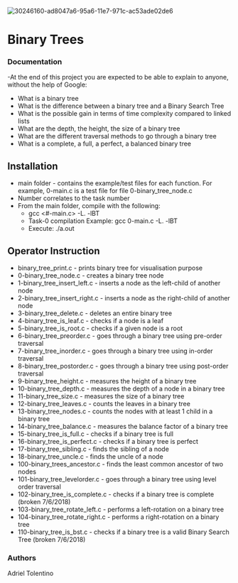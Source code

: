 ![30246160-ad8047a6-95a6-11e7-971c-ac53ade02de6](https://user-images.githubusercontent.com/33245729/42404727-90c73c38-8140-11e8-8db5-7e9f9d91525c.jpg)

# Binary Trees

### Documentation
-At the end of this project you are expected to be able to explain to anyone, without the help of Google:
- What is a binary tree
- What is the difference between a binary tree and a Binary Search Tree
- What is the possible gain in terms of time complexity compared to linked lists
- What are the depth, the height, the size of a binary tree
- What are the different traversal methods to go through a binary tree
- What is a complete, a full, a perfect, a balanced binary tree

## Installation
- main folder - contains the example/test files for each function. For example, 0-main.c is a test file for file 0-binary_tree_node.c
- Number correlates to the task number
- From the main folder, compile with the following:
  - gcc <#-main.c> -L. -lBT
  - Task-0 compilation Example: gcc 0-main.c -L. -lBT 
  - Execute: ./a.out

## Operator Instruction
- binary_tree_print.c - prints binary tree for visualisation purpose
- 0-binary_tree_node.c - creates a binary tree node
- 1-binary_tree_insert_left.c - inserts a node as the left-child of another node
- 2-binary_tree_insert_right.c - inserts a node as the right-child of another node
- 3-binary_tree_delete.c - deletes an entire binary tree
- 4-binary_tree_is_leaf.c - checks if a node is a leaf
- 5-binary_tree_is_root.c - checks if a given node is a root
- 6-binary_tree_preorder.c - goes through a binary tree using pre-order traversal
- 7-binary_tree_inorder.c - goes through a binary tree using in-order traversal
- 8-binary_tree_postorder.c - goes through a binary tree using post-order traversal
- 9-binary_tree_height.c - measures the height of a binary tree
- 10-binary_tree_depth.c - measures the depth of a node in a binary tree
- 11-binary_tree_size.c - measures the size of a binary tree
- 12-binary_tree_leaves.c - counts the leaves in a binary tree
- 13-binary_tree_nodes.c - counts the nodes with at least 1 child in a binary tree
- 14-binary_tree_balance.c - measures the balance factor of a binary tree
- 15-binary_tree_is_full.c - checks if a binary tree is full
- 16-binary_tree_is_perfect.c - checks if a binary tree is perfect
- 17-binary_tree_sibling.c - finds the sibling of a node
- 18-binary_tree_uncle.c - finds the uncle of a node
- 100-binary_trees_ancestor.c - finds the least common ancestor of two nodes
- 101-binary_tree_levelorder.c - goes through a binary tree using level order traversal
- 102-binary_tree_is_complete.c - checks if a binary tree is complete (broken 7/6/2018)
- 103-binary_tree_rotate_left.c - performs a left-rotation on a binary tree
- 104-binary_tree_rotate_right.c - performs a right-rotation on a binary tree
- 110-binary_tree_is_bst.c - checks if a binary tree is a valid Binary Search Tree (broken 7/6/2018)

### Authors
Adriel Tolentino
